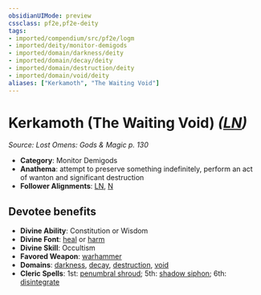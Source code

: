 ```yaml
---
obsidianUIMode: preview
cssclass: pf2e,pf2e-deity
tags:
- imported/compendium/src/pf2e/logm
- imported/deity/monitor-demigods
- imported/domain/darkness/deity
- imported/domain/decay/deity
- imported/domain/destruction/deity
- imported/domain/void/deity
aliases: ["Kerkamoth", "The Waiting Void"]
---
```

# Kerkamoth (The Waiting Void) *([LN](lawful-neutral-b1.md))*  
*Source: Lost Omens: Gods & Magic p. 130*  

- **Category**: Monitor Demigods
- **Anathema**: attempt to preserve something indefinitely, perform an act of wanton and significant destruction
- **Follower Alignments**: [LN](lawful-neutral-b1.md), [N](neutral-b1.md)

## Devotee benefits

- **Divine Ability**: Constitution or Wisdom
- **Divine Font**: [heal](../../spells/heal.md) or [harm](../../spells/harm.md)
- **Divine Skill**: Occultism
- **Favored Weapon**: [warhammer](../../equipment/items/warhammer.md)
- **Domains**: [darkness](../domains.md#Darkness), [decay](../domains.md#Decay), [destruction](../domains.md#Destruction), [void](../domains.md#Void)
- **Cleric Spells**: 1st: [penumbral shroud](../../spells/penumbral-shroud-logm.md); 5th: [shadow siphon](../../spells/shadow-siphon.md); 6th: [disintegrate](../../spells/disintegrate.md)